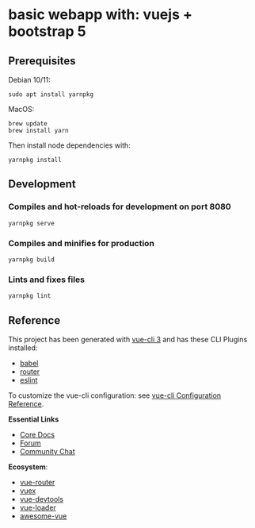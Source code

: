 # basic webapp with: vuejs + bootstrap 5

## Prerequisites

Debian 10/11:
```
sudo apt install yarnpkg
```

MacOS:
```
brew update
brew install yarn
```

Then install node dependencies with:

```
yarnpkg install
```

## Development

### Compiles and hot-reloads for development on port 8080

```
yarnpkg serve
```

### Compiles and minifies for production
```
yarnpkg build
```

### Lints and fixes files
```
yarnpkg lint
```

## Reference

This project has been generated with [vue-cli 3](https://cli.vuejs.org) and has these CLI Plugins installed:

- [babel](https://github.com/vuejs/vue-cli/tree/dev/packages/%40vue/cli-plugin-babel)
- [router](https://github.com/vuejs/vue-cli/tree/dev/packages/%40vue/cli-plugin-router)
- [eslint](https://github.com/vuejs/vue-cli/tree/dev/packages/%40vue/cli-plugin-eslint)

To customize the vue-cli configuration: see [vue-cli Configuration Reference](https://cli.vuejs.org/config/).

**Essential Links**

- [Core Docs](https://vuejs.org)
- [Forum](https://forum.vuejs.org)
- [Community Chat](https://chat.vuejs.org)

**Ecosystem**:

- [vue-router](https://router.vuejs.org)
- [vuex](https://vuex.vuejs.org)
- [vue-devtools](https://github.com/vuejs/vue-devtools#vue-devtools)
- [vue-loader](https://vue-loader.vuejs.org)
- [awesome-vue](https://github.com/vuejs/awesome-vue)
